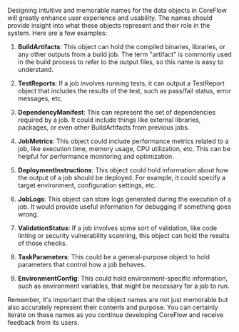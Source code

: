 Designing intuitive and memorable names for the data objects in CoreFlow will greatly enhance user experience and usability. The names should provide insight into what these objects represent and their role in the system. Here are a few examples:

1. **BuildArtifacts**: This object can hold the compiled binaries, libraries, or any other outputs from a build job. The term "artifact" is commonly used in the build process to refer to the output files, so this name is easy to understand.

2. **TestReports**: If a job involves running tests, it can output a TestReport object that includes the results of the test, such as pass/fail status, error messages, etc.

3. **DependencyManifest**: This can represent the set of dependencies required by a job. It could include things like external libraries, packages, or even other BuildArtifacts from previous jobs.

4. **JobMetrics**: This object could include performance metrics related to a job, like execution time, memory usage, CPU utilization, etc. This can be helpful for performance monitoring and optimization.

5. **DeploymentInstructions**: This object could hold information about how the output of a job should be deployed. For example, it could specify a target environment, configuration settings, etc.

6. **JobLogs**: This object can store logs generated during the execution of a job. It would provide useful information for debugging if something goes wrong.

7. **ValidationStatus**: If a job involves some sort of validation, like code linting or security vulnerability scanning, this object can hold the results of those checks.

8. **TaskParameters**: This could be a general-purpose object to hold parameters that control how a job behaves.

9. **EnvironmentConfig**: This could hold environment-specific information, such as environment variables, that might be necessary for a job to run.

Remember, it's important that the object names are not just memorable but also accurately represent their contents and purpose. You can certainly iterate on these names as you continue developing CoreFlow and receive feedback from its users.